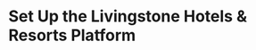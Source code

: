 # Set Up the Livingstone Hotels & Resorts Platform

<!-- <div class="ahead">
<h4>Exercise Goals</h4>
	<ul>
		<li>Start up an instance of Liferay DXP</li>
	    <li>Prepare the instance to be used as the Livingstone platform</li>
	    <ul>
	    	<li>Add the Livingstone Fjord theme to the main site</li>
	    </ul>
	</ul>
</div>

## Get and Start a Liferay Docker Image

1. **Open** your command line terminal.
2. **Type** `docker pull liferay/[product]:[version]` and hit return to get the Docker image.
	* You should see a list of items downloading in your terminal. When complete, everything should read "Pull Complete."
3. **Type** `docker run -it -m 8g -p 8080:8080 liferay/[product]:[version]` and hit return to start the Docker image. 
4. **Open** your browser. 
5. **Go to** `https://localhost:8080`.

_Note: For Docker to run properly, you may need to go to Preferences → Resources in Docker Desktop and increase the memory. Once the Docker Image has been pulled and started, you can stop and restart your instance of Liferay DXP using Docker Desktop. Go to the_ Containers/Apps _tab and click stop/start or restart as needed._

## Create the Livingstone Hotels & Resorts Site

1. **Sign in** using the default credentials.
	* Email: `test@liferay.com`
	* Password: `test` 
* **Open** the _Menu_. 
* **Go to** _Control Panel → Sites → Sites_. 
* **Click** the _Add_ button.
* **Click** _Blank Site_. 
* **Type** `Livingstone Hotels & Resorts` as the _Name_.
* **Click** _Save_.

## Disable Email Verification for New Users

1. **Open** the _Menu_. 
* **Go to** _Control Panel → Configuration → Instance Settings_. 
* **Click** _User Authentication_ under _Platform_. 
* **Click** to uncheck the box next to _Require strangers to verify their email address?_ if it is not already disabled.
* **Click** _Save_. 

_Note: Since this is a local instance with no mail server set up, disabling email verification allows you to create and sign in as multiple users with different email address without requiring that the emails be verified._

## Rename the Default Administrative User

1. **Open** the _Menu_. 
* **Go to** _Control Panel → Users → Users and Organizations_.
* **Click** _Test Test_.  
* **Type** `j.copeland` for the new _Screen Name_.
* **Type** `josiah.copeland@livingstone.com` for the new email address.
* **Type** `Josiah` for the new _First Name_.
* **Type** `Copeland` for the new _Last Name_.
* **Click** _Save_. 

## Change Josiah Copeland's Password

1. **Click** _Password_ in the menu on the left.
* **Type** a new password for your User.
* **Click** _Save_.

## Deploy the Fjord Theme to the Platform

1. **Open** the _Menu_.
2. **Go to** _`Control Panel → Apps → App Manager`_ in the _Menu_.
* **Click** on _`Options → Upload`_.
* **Click** _Browse/Choose File_.
* **Choose** the `livingstone-fjord-theme.war` from your module's exercise folder.
* **Click** _Install_.
* **Close** the pop-up.

---

## Bonus Exercises:

1. Explore the Liferay DXP UI. Open the _Menu_ and click through the panels.
2. Add a site to the platform. Name the site `Livingstone test` and try navigating between it and the default site. -->
